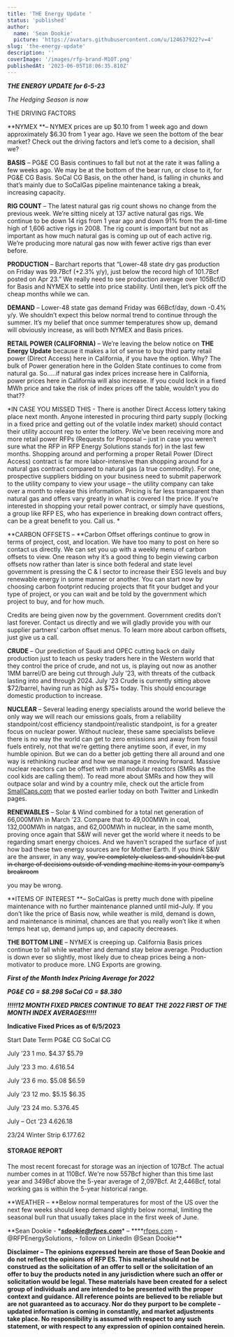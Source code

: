 ```yaml
---
title: 'THE Energy Update '
status: 'published'
author:
  name: 'Sean Dookie'
  picture: 'https://avatars.githubusercontent.com/u/124637922?v=4'
slug: 'the-energy-update'
description: ''
coverImage: '/images/rfp-brand-M1OT.png'
publishedAt: '2023-06-05T18:06:35.810Z'
---
```


***THE ENERGY UPDATE for 6-5-23***

*The Hedging Season is now*

THE DRIVING FACTORS

\*\*NYMEX \*\*– NYMEX prices are up $0.10 from 1 week ago and down approximately $6.30 from 1 year ago. Have we seen the bottom of the bear market? Check out the driving factors and let’s come to a decision, shall we?

**BASIS** – PG&E CG Basis continues to fall but not at the rate it was falling a few weeks ago. We may be at the bottom of the bear run, or close to it, for PG&E CG Basis. SoCal CG Basis, on the other hand, is falling in chunks and that’s mainly due to SoCalGas pipeline maintenance taking a break, increasing capacity.

**RIG COUNT** – The latest natural gas rig count shows no change from the previous week. We’re sitting nicely at 137 active natural gas rigs. We continue to be down 14 rigs from 1 year ago and down 91% from the all-time high of 1,606 active rigs in 2008. The rig count is important but not as important as how much natural gas is coming up out of each active rig. We’re producing more natural gas now with fewer active rigs than ever before.

**PRODUCTION** – Barchart reports that “Lower-48 state dry gas production on Friday was 99.7Bcf (+2.3% y/y), just below the record high of 101.7Bcf posted on Apr 23.” We really need to see production average over 105Bcf/D for Basis and NYMEX to settle into price stability. Until then, let’s pick off the cheap months while we can.

**DEMAND** – Lower-48 state gas demand Friday was 66Bcf/day, down -0.4% y/y. We shouldn’t expect this below normal trend to continue through the summer. It’s my belief that once summer temperatures show up, demand will obviously increase, as will both NYMEX and Basis prices.

**RETAIL POWER (CALIFORNIA)** – We’re leaving the below notice on **THE Energy Update** because it makes a lot of sense to buy third party retail power (Direct Access) here in California, if you have the option. Why? The bulk of Power generation here in the Golden State continues to come from natural ga. So…..if natural gas index prices increase here in California, power prices here in California will also increase. If you could lock in a fixed MWh price and take the risk of index prices off the table, wouldn’t you do that??

*IN CASE YOU MISSED THIS - There is another Direct Access lottery taking place next month. Anyone interested in procuring third party supply (locking in a fixed price and getting out of the volatile index market) should contact their utility account rep to enter the lottery. We’ve been receiving more and more retail power RFPs (Requests for Proposal – just in case you weren’t sure what the RFP in RFP Energy Solutions stands for) in the last few months. Shopping around and performing a proper Retail Power (Direct Access) contract is far more labor-intensive than shopping around for a natural gas contract compared to natural gas (a true commodity). For one, prospective suppliers bidding on your business need to submit paperwork to the utility company to view your usage – the utility company can take over a month to release this information. Pricing is far less transparent than natural gas and offers vary greatly in what is covered I the price. If you’re interested in shopping your retail power contract, or simply have questions, a group like RFP ES, who has experience in breaking down contract offers, can be a great benefit to you. Call us. *

\*\*CARBON OFFSETS – \*\*Carbon Offset offerings continue to grow in terms of project, cost, and location. We have too many to post on here so contact us directly. We can set you up with a weekly menu of carbon offsets to view. One reason why it’s a good thing to begin viewing carbon offsets now rather than later is since both federal and state level government is pressing the C & I sector to increase their ESG levels and buy renewable energy in some manner or another. You can start now by choosing carbon footprint reducing projects that fit your budget and your type of project, or you can wait and be told by the government which project to buy, and for how much.

Credits are being given now by the government. Government credits don’t last forever. Contact us directly and we will gladly provide you with our supplier partners’ carbon offset menus. To learn more about carbon offsets, just give us a call.

**CRUDE** – Our prediction of Saudi and OPEC cutting back on daily production just to teach us pesky traders here in the Western world that they control the price of crude, and not us, is playing out now as another 1MM barrel/D are being cut through July ’23, with threats of the cutback lasting into and through 2024. July ’23 Crude is currently sitting above $72/barrel, having run as high as $75+ today. This should encourage domestic production to increase.

**NUCLEAR** – Several leading energy specialists around the world believe the only way we will reach our emissions goals, from a reliability standpoint/cost efficiency standpoint/realistic standpoint, is for a greater focus on nuclear power. Without nuclear, these same specialists believe there is no way the world can get to zero emissions and away from fossil fuels entirely, not that we’re getting there anytime soon, if ever, in my humble opinion. But we can do a better job getting there all around and one way is rethinking nuclear and how we manage it moving forward. Massive nuclear reactors can be offset with small modular reactors (SMRs as the cool kids are calling them). To read more about SMRs and how they will outpace solar and wind by a country mile, check out the article from [SmallCaps.com](http://SmallCaps.com) that we posted earlier today on both Twitter and LinkedIn pages.

**RENEWABLES** – Solar & Wind combined for a total net generation of 66,000MWh in March ’23. Compare that to 49,000MWh in coal, 132,000MWh in natgas, and 62,000MWh in nuclear, in the same month, proving once again that S&W will never get the world where it needs to be regarding smart energy choices. And we haven’t scraped the surface of just how bad these two energy sources are for Mother Earth. If you think S&W are the answer, in any way, <s>you’re completely clueless and shouldn’t be put in charge of decisions outside of vending machine items in your company’s breakroom</s>

you may be wrong.

\*\*ITEMS OF INTEREST \*\*– SoCalGas is pretty much done with pipeline maintenance with no further maintenance planned until mid-July. If you don’t like the price of Basis now, while weather is mild, demand is down, and maintenance is minimal, chances are that you really won’t like it when temps heat up, demand jumps up, and capacity decreases.

**THE BOTTOM LINE** – NYMEX is creeping up. California Basis prices continue to fall while weather and demand stay below average. Production is down ever so slightly, most likely due to cheap prices being a non-motivator to produce more. LNG Exports are growing.

***First of the Month Index Pricing Average for 2022***

***PG&E CG = $8.298 SoCal CG = $8.380***

***!!!!!12 MONTH FIXED PRICES CONTINUE TO BEAT THE 2022 FIRST OF THE MONTH INDEX AVERAGES!!!!!***

**Indicative Fixed Prices as of 6/5/2023**

Start Date Term PG&E CG SoCal CG

July ’23 1 mo. $4.37 $5.79

July ’23 3 mo. $4.61 $6.54

July ‘23 6 mo. $5.08 $6.59

July ’23 12 mo. $5.15 $6.35

July ’23 24 mo. $5.37 $6.45

July – Oct ‘23 $4.62 $6.18

23/24 Winter Strip $6.17 $7.62

#### **STORAGE REPORT**

The most recent forecast for storage was an injection of 107Bcf. The actual number comes in at 110Bcf. We're now 557Bcf higher than this time last year and 349Bcf above the 5-year average of 2,097Bcf. At 2,446Bcf, total working gas is within the 5-year historical range.

\*\*WEATHER – \*\*Below normal temperatures for most of the US over the next few weeks should keep demand slightly below normal, limiting the seasonal bull run that usually takes place in the first week of June.

\*\*Sean Dookie - \**[**sdookie@rfpes.com**](mailto:sdookie@rfpes.com)*\* – ****[rfpes.com](http://rfpes.com) \- @RFPEnergySolutions, - follow on LinkedIn @Sean Dookie\*\*

**Disclaimer – The opinions expressed herein are those of Sean Dookie and do not reflect the opinions of RFP ES. This material should not be construed as the solicitation of an offer to sell or the solicitation of an offer to buy the products noted in any jurisdiction where such an offer or solicitation would be legal. These materials have been created for a select group of individuals and are intended to be presented with the proper context and guidance. All reference points are believed to be reliable but are not guaranteed as to accuracy. Nor do they purport to be complete - updated information is coming in constantly, and market adjustments take place. No responsibility is assumed with respect to any such statement, or with respect to any expression of opinion contained herein.**

